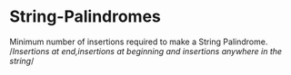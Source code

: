 # String-Palindromes
Minimum number of insertions required to make a String Palindrome.
/*Insertions at end,insertions at beginning and insertions anywhere in the string*/
